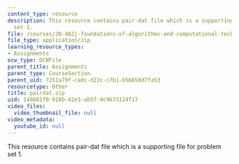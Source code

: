 ```yaml
---
content_type: resource
description: This resource contains pair-dat file which is a supporting file for problem
  set 1.
file: /courses/20-482j-foundations-of-algorithms-and-computational-techniques-in-systems-biology-spring-2006/148881f0918b42e3ab5f9c9673124f17_pairdat.zip
file_type: application/zip
learning_resource_types:
- Assignments
ocw_type: OCWFile
parent_title: Assignments
parent_type: CourseSection
parent_uid: 7251a79f-cadc-d22c-c7b1-b56858d7fa53
resourcetype: Other
title: pairdat.zip
uid: 148881f0-918b-42e3-ab5f-9c9673124f17
video_files:
  video_thumbnail_file: null
video_metadata:
  youtube_id: null
---
```

This resource contains pair-dat file which is a supporting file for problem set 1.

